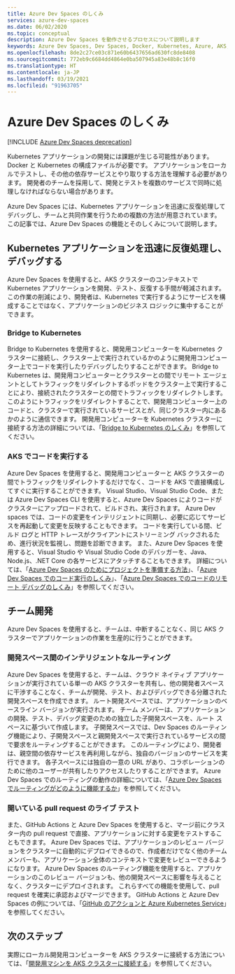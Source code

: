 ```yaml
---
title: Azure Dev Spaces のしくみ
services: azure-dev-spaces
ms.date: 06/02/2020
ms.topic: conceptual
description: Azure Dev Spaces を動作させるプロセスについて説明します
keywords: Azure Dev Spaces, Dev Spaces, Docker, Kubernetes, Azure, AKS, Azure Kubernetes Service, コンテナー
ms.openlocfilehash: 8de2c27ce03c871e60b6437656ad630fc8de8408
ms.sourcegitcommit: 772eb9c6684dd4864e0ba507945a83e48b8c16f0
ms.translationtype: HT
ms.contentlocale: ja-JP
ms.lasthandoff: 03/19/2021
ms.locfileid: "91963705"
---
```

# <a name="how-azure-dev-spaces-works"></a>Azure Dev Spaces のしくみ

[!INCLUDE [Azure Dev Spaces deprecation](../../includes/dev-spaces-deprecation.md)]

Kubernetes アプリケーションの開発には課題が生じる可能性があります。 Docker と Kubernetes の構成ファイルが必要です。 アプリケーションをローカルでテストし、その他の依存サービスとやり取りする方法を理解する必要があります。 開発者のチームを採用して、開発とテストを複数のサービスで同時に処理しなければならない場合があります。

Azure Dev Spaces には、Kubernetes アプリケーションを迅速に反復処理してデバッグし、チームと共同作業を行うための複数の方法が用意されています。 この記事では、Azure Dev Spaces の機能とそのしくみについて説明します。

## <a name="rapidly-iterate-and-debug-your-kubernetes-application"></a>Kubernetes アプリケーションを迅速に反復処理し、デバッグする

Azure Dev Spaces を使用すると、AKS クラスターのコンテキストで Kubernetes アプリケーションを開発、テスト、反復する手間が軽減されます。 この作業の削減により、開発者は、Kubernetes で実行するようにサービスを構成することではなく、アプリケーションのビジネス ロジックに集中することができます。

### <a name="bridge-to-kubernetes"></a>Bridge to Kubernetes

Bridge to Kubernetes を使用すると、開発用コンピューターを Kubernetes クラスターに接続し、クラスター上で実行されているかのように開発用コンピューター上でコードを実行したりデバッグしたりすることができます。 Bridge to Kubernetes は、開発用コンピューターとクラスターとの間でリモート エージェントとしてトラフィックをリダイレクトするポッドをクラスター上で実行することにより、接続されたクラスターとの間でトラフィックをリダイレクトします。 このようにトラフィックをリダイレクトすることで、開発用コンピューター上のコードと、クラスターで実行されているサービスとが、同じクラスター内にあるかのように通信できます。 開発用コンピューターを Kubernetes クラスターに接続する方法の詳細については、「[Bridge to Kubernetes のしくみ][how-it-works-bridge-to-kubernetes]」を参照してください。

### <a name="run-your-code-in-aks"></a>AKS でコードを実行する

Azure Dev Spaces を使用すると、開発用コンピューターと AKS クラスターの間でトラフィックをリダイレクトするだけでなく、コードを AKS で直接構成してすぐに実行することができます。 Visual Studio、Visual Studio Code、または Azure Dev Spaces CLI を使用すると、Azure Dev Spaces によりコードがクラスターにアップロードされて、ビルドされ、実行されます。 Azure Dev spaces では、コードの変更をインテリジェントに同期し、必要に応じてサービスを再起動して変更を反映することもできます。 コードを実行している間、ビルド ログと HTTP トレースがクライアントにストリーミング バックされるため、進行状況を監視し、問題を診断できます。 また、Azure Dev Spaces を使用すると、Visual Studio や Visual Studio Code のデバッガーを、Java、Node.js、.NET Core の各サービスにアタッチすることもできます。 詳細については、「[Azure Dev Spaces のためにプロジェクトを準備する方法][how-it-works-prep]」、「[Azure Dev Spaces でのコード実行のしくみ][how-it-works-up]」、「[Azure Dev Spaces でのコードのリモート デバッグのしくみ][how-it-works-remote-debugging]」を参照してください。

## <a name="team-development"></a>チーム開発

Azure Dev Spaces を使用すると、チームは、中断することなく、同じ AKS クラスターでアプリケーションの作業を生産的に行うことができます。

### <a name="intelligent-routing-between-dev-spaces"></a>開発スペース間のインテリジェントなルーティング

Azure Dev Spaces を使用すると、チームは、クラウド ネイティブ アプリケーションが実行されている単一の AKS クラスターを共有し、他の開発者スペースに干渉することなく、チームが開発、テスト、およびデバッグできる分離された開発スペースを作成できます。 ルート開発スペースでは、アプリケーションのベースライン バージョンが実行されます。 チーム メンバーは、アプリケーションの開発、テスト、デバッグ変更のための独立した子開発スペースを、ルート スペースに基づいて作成します。 子開発スペースでは、Dev Spaces のルーティング機能により、子開発スペースと親開発スペースで実行されているサービスの間で要求をルーティングすることができます。 このルーティングにより、開発者は、親空間の依存サービスを再利用しながら、独自のバージョンのサービスを実行できます。 各子スペースには独自の一意の URL があり、コラボレーションのために他のユーザーが共有したりアクセスしたりすることができます。 Azure Dev Spaces でのルーティングの動作の詳細については、「[Azure Dev Spaces でルーティングがどのように機能するか][how-it-works-routing]」を参照してください。

### <a name="live-testing-an-open-pull-request"></a>開いている pull request のライブ テスト

また、GitHub Actions と Azure Dev Spaces を使用すると、マージ前にクラスター内の pull request で直接、アプリケーションに対する変更をテストすることもできます。 Azure Dev Spaces では、アプリケーションのレビュー バージョンをクラスターに自動的にデプロイできるので、作成者だけでなく他のチーム メンバーも、アプリケーション全体のコンテキストで変更をレビューできるようになります。 Azure Dev Spaces のルーティング機能を使用すると、アプリケーションのこのレビュー バージョンも、他の開発スペースに影響を与えることなく、クラスターにデプロイされます。 これらすべての機能を使用して、pull request を確実に承認およびマージできます。 GitHub Actions と Azure Dev Spaces の例については、「[GitHub のアクションと Azure Kubernetes Service][pr-flow]」を参照してください。

## <a name="next-steps"></a>次のステップ

実際にローカル開発用コンピューターを AKS クラスターに接続する方法については、「[開発用マシンを AKS クラスターに接続する][connect]」を参照してください。


[connect]: https://code.visualstudio.com/docs/containers/bridge-to-kubernetes
[how-it-works-bridge-to-kubernetes]: /visualstudio/containers/overview-bridge-to-kubernetes
[how-it-works-prep]: how-dev-spaces-works-prep.md
[how-it-works-remote-debugging]: how-dev-spaces-works-remote-debugging.md
[how-it-works-routing]: how-dev-spaces-works-routing.md
[how-it-works-up]: how-dev-spaces-works-up.md
[pr-flow]: how-to/github-actions.md
[routing]: #team-development